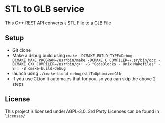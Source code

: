 # STL to GLB service
This C++ REST API converts a STL File to a GLB File

## Setup
- Git clone 
- Make a debug build using `cmake -DCMAKE_BUILD_TYPE=Debug -DCMAKE_MAKE_PROGRAM=/usr/bin/make -DCMAKE_C_COMPILER=/usr/bin/gcc -DCMAKE_CXX_COMPILER=/usr/bin/g++ -G "CodeBlocks - Unix Makefiles" -S . -B cmake-build-debug`
- launch using `./cmake-build-debug/stlToOptimizedGlb`
- If you use CLion it automates that for you, so you can skip the above 2 steps

## License
This project is licensed under AGPL-3.0. 3rd Party Licenses can be found in `licenses/`